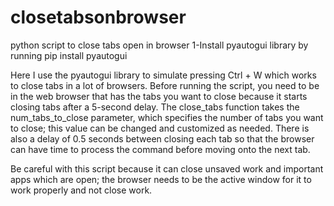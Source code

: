 # closetabsonbrowser
python script to close tabs open in browser
1-Install pyautogui library by running pip install pyautogui

Here I use the pyautogui library to simulate pressing Ctrl + W which works to close tabs in a lot of browsers. Before running the script, you need to be in the web browser that has the tabs you want to close because it starts closing tabs after a 5-second delay. The close_tabs function takes the num_tabs_to_close parameter, which specifies the number of tabs you want to close; this value can be changed and customized as needed. There is also a delay of 0.5 seconds between closing each tab so that the browser can have time to process the command before moving onto the next tab.

Be careful with this script because it can close unsaved work and important apps which are open; the browser needs to be the active window for it to work properly and not close work.
 
